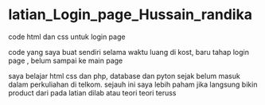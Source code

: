 # latian_Login_page_Hussain_randika
code html dan css untuk login page

code yang saya buat sendiri selama waktu luang di kost,  baru tahap login page , belum sampai ke main page 


saya belajar html css dan php, database dan pyton sejak belum masuk dalam perkuliahan di telkom. sejauh ini saya lebih paham jika langsung bikin product dari pada latian dilab atau teori teori teruss
